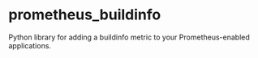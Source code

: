 # prometheus_buildinfo
Python library for adding a buildinfo metric to your Prometheus-enabled applications.
